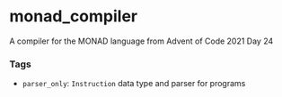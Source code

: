 # monad_compiler
A compiler for the MONAD language from Advent of Code 2021 Day 24

### Tags
- `parser_only`: `Instruction` data type and parser for programs
